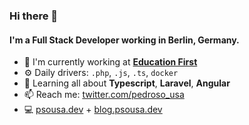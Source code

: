 ### Hi there 👋

#### I'm a Full Stack Developer working in Berlin, Germany.

- 🏢 I'm currently working at [**Education First**](https://www.ef.com/)
- ⚙️ Daily drivers: `.php`, `.js`, `.ts`, `docker`
- 🌱 Learning all about **Typescript**, **Laravel**, **Angular**
- 📫 Reach me: [twitter.com/pedroso_usa](https://twitter.com/pedroso_usa)
- :computer: [psousa.dev](https://psousa.dev) + [blog.psousa.dev](https://blog.psousa.dev)
